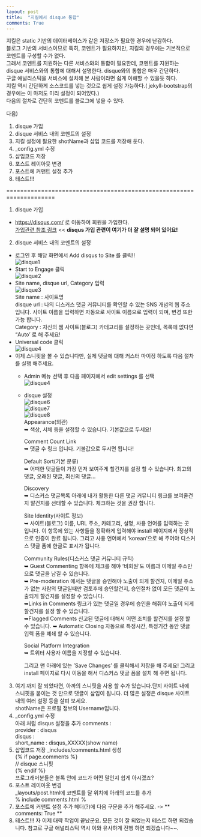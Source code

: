 ```yaml
---
layout: post
title:  "지킬에서 disque 통합"
comments: True
---
```

지킬은 static 기반의 데이터베이스가 같은 저장소가 필요한 경우에 난감하다.    
블로그 기반의 서비스이므로 특히, 코멘트가 필요하지만, 지킬의 경우에는 기본적으로 코멘트를 구성할 수가 없다.   
그래서 코멘트를 지원하는 다른 서비스와의 통합이 필요한데, 코멘트를 지원하는 disque 서비스와의 통합에 대해서 설명한다.
disque와의 통합은 매우 간단하다.     
구글 애널리스틱을 서비스에 설치해 본 사람이라면 쉽게 이해할 수 있을듯 하다.   
지킬 역시 간단하게 소스코드를 넣는 것으로 쉽게 설정 가능하다.( jekyll-bootstrap의 경우에는 이 마저도 미리 설정이 되어있다.)   
다음의 절차로 간단히 코멘트를 블로그에 넣을 수 있다.

다음)       
1. disque 가입
2. disque 서비스 내의 코멘트의 설정
3. 지킬 설정에 필요한 shotName과 삽입 코드를 저장해 둔다.
4. _config.yml 수정
5. 삽입코드 저장
6. 포스트 레이아웃 변경
7. 포스트에 커맨트 설정 추가
8. 테스트!!!

====================================================================  
1. disque 가입
  - https://disqus.com/ 로 이동하여 회원을 가입한다.    
  [가입관련 참조 링크](http://onasaju.tistory.com/182) << **disqus 가입 관련이 여기가 더 잘 설명 되어 있어요!**    
2. disque 서비스 내의 코멘트의 설정
  - 로그인 후 해당 화면에서 Add disqus to Site 를 클릭!!  
  ![disque1](/blog/images/disque1.png "disque1")
  - Start to Engage 클릭    
  ![disque2](/blog/images/disque2.png "disque2")    
  - Site name, disque url, Category 입력    
  ![disque3](/blog/images/disque3.png "disque3")    
  Site name : 사이트명    
  disque url : 나의 디스커스 댓글 커뮤니티를 확인할 수 있는 SNS 개념의 웹 주소 입니다. 사이트 이름을 입력하면 자동으로 사이트 이름으로 입력이 되며, 변경 또한 가능 합니다.   
  Category : 자신의 웹 사이트(블로그) 카테고리를 설정하는 곳인데, 목록에 없다면 “Auto’ 로 해 주세요!   
  - Universal code 클릭   
  ![disque4](/blog/images/disque4.png "disque4")
  - 이제 스니핏을 볼 수 있습니다만, 실제 댓글에 대해 커스터 마이징 하도록 다음 절차를 실행 해주세요.    
    - Admin 메뉴 선택 후 다음 페이지에서 edit settings 를 선택   
     ![disque4](/blog/images/disque5.png "disque5")    
    -  disque 설정  
       ![disque6](/blog/images/disque6.png "disque6")    
       ![disque7](/blog/images/disque7.png "disque7")    
       ![disque8](/blog/images/disque8.png "disque8")    
        Appearance(외관)    
        ➥ 색상, 서체 등을 설정할 수 있습니다. 기본값으로 두세요!    

        Comment Count Link    
        ➥ 댓글 수 링크 입니다. 기볼값으로 두시면 됩니다!   

        Default Sort(기본 분류)   
        ➥ 어떠한 댓글들이 가장 먼저 보여주게 할건지를 설정 할 수 있습니다. 최고의 댓글, 오래된 댓글, 최신의 댓글…   

        Discovery   
        ➥ 디스커스 댓글목록 아래에 내가 활동한 다른 댓글 커뮤니티 링크를 보여줄건지 말건지를 선태할 수 있습니다. 체크하는 것을 권장 합니다.    

        Site Identity(사이트 정보)   
        ➥ 사이트(블로그) 이름, URL 주소, 카테고리, 설명, 사용 언어를 입력하는 곳 입니다. 이 항목에 있는 사항들을 정확하게 입력해야 install 페이지에서 정상적으로 인증이 완료 됩니다. 그리고 사용 언어에서 ‘korean’으로 해 주어야 디스커스 댓글 폼에 한글로 표시가 됩니다.    

        Community Rules(디스커스 댓글 커뮤니티 규칙)    
        ➥ Guest Commenting 항목에 체크를 해야 ‘비회원’도 이름과 이메일 주소만으로 댓글을 남길 수 있습니다.   
        ➥ Pre-moderation 에서는 댓글을 승인해야 노출이 되게 할건지, 이메일 주소가 없는 사람의 댓글일때만 검토후에 승인할건지, 승인절차 없이 모든 댓글이 노출되게 할건지를 설정할 수 있습니다.   
        ➥Links in Comments 링크가 있는 댓글일 경우에 승인을 해줘야 노출이 되게 할건지를 설정 할 수 있습니다.    
        ➥Flagged Comments 신고된 댓글에 대해서 어떤 조치를 할건지를 설정 할 수 있습니다.
        ➥ Automatic Closing 자동으로 특정시간, 특정기간 동안 댓글 입력 폼을 폐쇄 할 수 있습니다.    

        Social Platform Integration   
        ➥ 트위터 사용자 이름을 지정할 수 있습니다.   

        그리고 맨 아래에 있는 ’Save Changes’ 를 클릭해서 저장을 해 주세요! 그리고 install 페이지로 다시 이동을 해서 디스커스 댓글 폼을 설치 해 주면 됩니다.    
3. 여기 까지 잘 되었다면, 아까의 스니핏을 사용 할 수가 있습니다.단지 사이트 내에 스니핏을 붙이는 것 만으로 댓글이 샆입이 됩니다. 더 많은 설정은 disque 사이트 내의 여러 설정 등을 살펴 보세요.  
   shotName은 프로필 정보의 Username입니다.
4. _config.yml 수정   
아래 처럼 disqus 설정을 추가
       comments :    
         provider : disqus   
         disqus :    
           short_name : disqus_XXXXX(show name)    
5. 삽입코드 저장
_includes/comments.html 생성    
         {% if page.comments %}  
         // disque 스니핏  
        {% endif %}  
프로그래머분들은 블록 안에 코드가 어떤 말인지 쉽게 아시겠죠?          
6. 포스트 레이아웃 변경       
_layouts/post.html에 코멘트를 달 위치에 아래의 코드를 추가  
       % include comments.html %  
7. 포스트에 커맨트 설정 추가
헤더(?)에 다음 구문을 추가 해주세요. -> ** comments: True **  
8. 테스트!!!
자 이제 대략 작업이 끝났군요. 모든 것이 잘 되었는지 테스트 하면 되겠습니다. 참고로 구글 애널리스틱 역시 이와 유사하게 진행 하면 되겠습니다~~.
